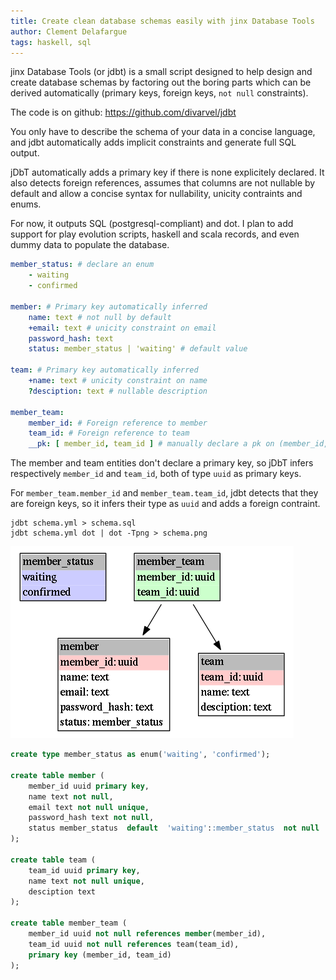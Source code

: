 ```yaml
---
title: Create clean database schemas easily with jinx Database Tools
author: Clement Delafargue
tags: haskell, sql
---
```


jinx Database Tools (or jdbt) is a small script designed to help design and
create database schemas by factoring out the boring parts which can be derived
automatically (primary keys, foreign keys, `not null` constraints).

The code is on github: <https://github.com/divarvel/jdbt>

You only have to describe the schema of your data in a concise language, and
jdbt automatically adds implicit constraints and generate full SQL output.

jDbT automatically adds a primary key if there is none explicitely declared.
It also detects foreign references, assumes that columns are not nullable by
default and allow a concise syntax for nullability, unicity contraints and enums.

For now, it outputs SQL (postgresql-compliant) and dot. I plan to add support
for play evolution scripts, haskell and scala records, and even dummy data to
populate the database.

```yaml
member_status: # declare an enum
    - waiting
    - confirmed

member: # Primary key automatically inferred
    name: text # not null by default
    +email: text # unicity constraint on email
    password_hash: text
    status: member_status | 'waiting' # default value

team: # Primary key automatically inferred
    +name: text # unicity constraint on name
    ?desciption: text # nullable description

member_team:
    member_id: # Foreign reference to member
    team_id: # Foreign reference to team
    __pk: [ member_id, team_id ] # manually declare a pk on (member_id, team_id)
```
The member and team entities don't declare a primary key, so jDbT infers
respectively `member_id` and `team_id`, both of type `uuid` as primary keys.

For `member_team.member_id` and  `member_team.team_id`, jdbt detects that they
are foreign keys, so it infers their type as `uuid` and adds a foreign
contraint.


    jdbt schema.yml > schema.sql
    jdbt schema.yml dot | dot -Tpng > schema.png

![](/files/jdbt-schema.png "database schema")

```sql
create type member_status as enum('waiting', 'confirmed');

create table member (
    member_id uuid primary key,
    name text not null,
    email text not null unique,
    password_hash text not null,
    status member_status  default  'waiting'::member_status  not null
);

create table team (
    team_id uuid primary key,
    name text not null unique,
    desciption text
);

create table member_team (
    member_id uuid not null references member(member_id),
    team_id uuid not null references team(team_id),
    primary key (member_id, team_id)
);

```

